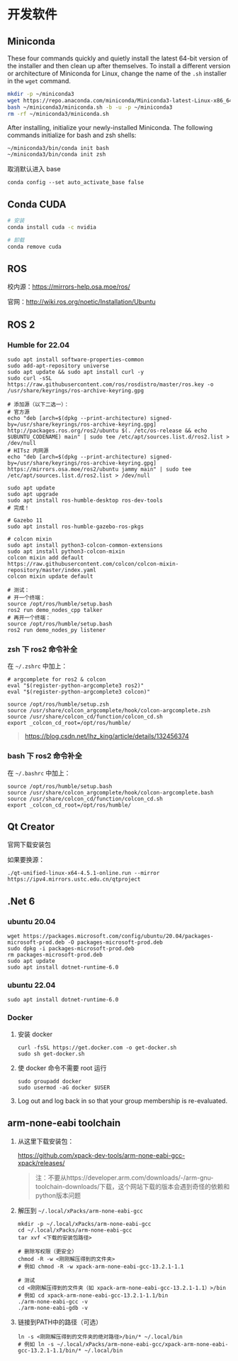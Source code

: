 # 开发软件

## Miniconda

These four commands quickly and quietly install the latest 64-bit version of the installer and then clean up after themselves. To install a different version or architecture of Miniconda for Linux, change the name of the `.sh` installer in the `wget` command.

```bash
mkdir -p ~/miniconda3
wget https://repo.anaconda.com/miniconda/Miniconda3-latest-Linux-x86_64.sh -O ~/miniconda3/miniconda.sh
bash ~/miniconda3/miniconda.sh -b -u -p ~/miniconda3
rm -rf ~/miniconda3/miniconda.sh
```

After installing, initialize your newly-installed Miniconda. The following commands initialize for bash and zsh shells:

```bash
~/miniconda3/bin/conda init bash
~/miniconda3/bin/conda init zsh
```

取消默认进入 base

```shell
conda config --set auto_activate_base false
```

## Conda CUDA

```sh
# 安装
conda install cuda -c nvidia

# 卸载
conda remove cuda
```

## ROS

校内源：https://mirrors-help.osa.moe/ros/

官网：http://wiki.ros.org/noetic/Installation/Ubuntu

## ROS 2

### Humble for 22.04

```shell
sudo apt install software-properties-common
sudo add-apt-repository universe
sudo apt update && sudo apt install curl -y
sudo curl -sSL https://raw.githubusercontent.com/ros/rosdistro/master/ros.key -o /usr/share/keyrings/ros-archive-keyring.gpg

# 添加源（以下二选一）：
# 官方源
echo "deb [arch=$(dpkg --print-architecture) signed-by=/usr/share/keyrings/ros-archive-keyring.gpg] http://packages.ros.org/ros2/ubuntu $(. /etc/os-release && echo $UBUNTU_CODENAME) main" | sudo tee /etc/apt/sources.list.d/ros2.list > /dev/null
# HITsz 内网源
echo "deb [arch=$(dpkg --print-architecture) signed-by=/usr/share/keyrings/ros-archive-keyring.gpg] https://mirrors.osa.moe/ros2/ubuntu jammy main" | sudo tee /etc/apt/sources.list.d/ros2.list > /dev/null

sudo apt update
sudo apt upgrade
sudo apt install ros-humble-desktop ros-dev-tools
# 完成！

# Gazebo 11
sudo apt install ros-humble-gazebo-ros-pkgs

# colcon mixin
sudo apt install python3-colcon-common-extensions
sudo apt install python3-colcon-mixin
colcon mixin add default https://raw.githubusercontent.com/colcon/colcon-mixin-repository/master/index.yaml
colcon mixin update default

# 测试：
# 开一个终端：
source /opt/ros/humble/setup.bash
ros2 run demo_nodes_cpp talker
# 再开一个终端：
source /opt/ros/humble/setup.bash
ros2 run demo_nodes_py listener
```

### zsh 下 ros2 命令补全

在 `~/.zshrc` 中加上：

```shell
# argcomplete for ros2 & colcon
eval "$(register-python-argcomplete3 ros2)"
eval "$(register-python-argcomplete3 colcon)"

source /opt/ros/humble/setup.zsh
source /usr/share/colcon_argcomplete/hook/colcon-argcomplete.zsh
source /usr/share/colcon_cd/function/colcon_cd.sh
export _colcon_cd_root=/opt/ros/humble/
```

> https://blog.csdn.net/lhz_king/article/details/132456374

### bash 下 ros2 命令补全

在 `~/.bashrc` 中加上：

```shell
source /opt/ros/humble/setup.bash
source /usr/share/colcon_argcomplete/hook/colcon-argcomplete.bash
source /usr/share/colcon_cd/function/colcon_cd.sh
export _colcon_cd_root=/opt/ros/humble/
```

## Qt Creator

官网下载安装包

如果要换源：

```shell
./qt-unified-linux-x64-4.5.1-online.run --mirror https://ipv4.mirrors.ustc.edu.cn/qtproject
```

## .Net 6

### ubuntu 20.04

```shell
wget https://packages.microsoft.com/config/ubuntu/20.04/packages-microsoft-prod.deb -O packages-microsoft-prod.deb
sudo dpkg -i packages-microsoft-prod.deb
rm packages-microsoft-prod.deb
sudo apt update
sudo apt install dotnet-runtime-6.0
```

### ubuntu 22.04

```shell
sudo apt install dotnet-runtime-6.0
```

### Docker

1. 安装 docker

   ```shell
   curl -fsSL https://get.docker.com -o get-docker.sh
   sudo sh get-docker.sh
   ```

2. 使 docker 命令不需要 root 运行

   ```shell
   sudo groupadd docker
   sudo usermod -aG docker $USER
   ```

3. Log out and log back in so that your group membership is re-evaluated.

## arm-none-eabi toolchain

1. 从这里下载安装包：

   https://github.com/xpack-dev-tools/arm-none-eabi-gcc-xpack/releases/

   > 注：不要从https://developer.arm.com/downloads/-/arm-gnu-toolchain-downloads/下载，这个网站下载的版本会遇到奇怪的依赖和python版本问题

2. 解压到 `~/.local/xPacks/arm-none-eabi-gcc`

   ```shell
   mkdir -p ~/.local/xPacks/arm-none-eabi-gcc
   cd ~/.local/xPacks/arm-none-eabi-gcc
   tar xvf <下载的安装包路径>
   
   # 删除写权限（更安全）
   chmod -R -w <刚刚解压得到的文件夹>
   # 例如 chmod -R -w xpack-arm-none-eabi-gcc-13.2.1-1.1
   
   # 测试
   cd <刚刚解压得到的文件夹（如 xpack-arm-none-eabi-gcc-13.2.1-1.1）>/bin
   # 例如 cd xpack-arm-none-eabi-gcc-13.2.1-1.1/bin
   ./arm-none-eabi-gcc -v
   ./arm-none-eabi-gdb -v
   ```

3. 链接到PATH中的路径（可选）

   ```shell
   ln -s <刚刚解压得到的文件夹的绝对路径>/bin/* ~/.local/bin
   # 例如 ln -s ~/.local/xPacks/arm-none-eabi-gcc/xpack-arm-none-eabi-gcc-13.2.1-1.1/bin/* ~/.local/bin
   ```
